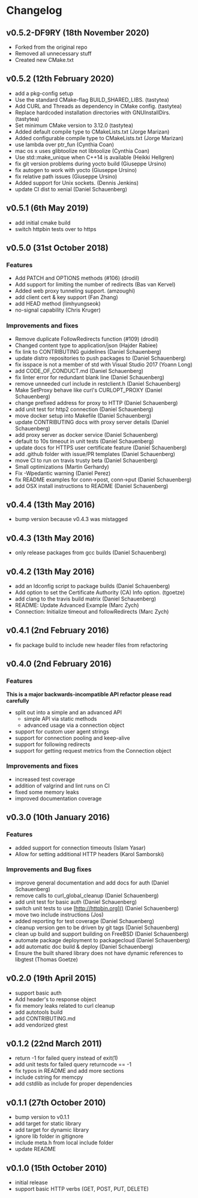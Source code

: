 # Changelog

## v0.5.2-DF9RY (18th November 2020)
- Forked from the original repo
- Removed all unnecessary stuff
- Created new CMake.txt

## v0.5.2 (12th February 2020)
- add a pkg-config setup
- Use the standard CMake-flag BUILD_SHARED_LIBS. (tastytea)
- Add CURL and Threads as dependency in CMake config. (tastytea)
- Replace hardcoded installation directories with GNUInstallDirs. (tastytea)
- Set minimum CMake version to 3.12.0 (tastytea)
- Added default compile type to CMakeLists.txt (Jorge Marizan)
- Added configurable compile type to CMakeLists.txt (Jorge Marizan)
- use lambda over ptr_fun (Cynthia Coan)
- mac os x uses glibtoolize not libtoolize (Cynthia Coan)
- Use std::make_unique when C++14 is available (Heikki Hellgren)
- fix git version problems during yocto build (Giuseppe Ursino)
- fix autogen to work with yocto (Giuseppe Ursino)
- fix relative path issues (Giuseppe Ursino)
- Added support for Unix sockets. (Dennis Jenkins)
- update CI dist to xenial (Daniel Schauenberg)

## v0.5.1 (6th May 2019)
- add initial cmake build
- switch httpbin tests over to https

## v0.5.0 (31st October 2018)

### Features
* Add PATCH and OPTIONS methods (#106) (drodil)
* Add support for limiting the number of redirects (Bas van Kervel)
* Added web proxy tunneling support. (amzoughi)
* add client cert & key support (Fan Zhang)
* add HEAD method (limhyungseok)
* no-signal capability (Chris Kruger)

### Improvements and fixes
* Remove duplicate FollowRedirects function (#109) (drodil)
* Changed content type to application/json (Hajder Rabiee)
* fix link to CONTRIBUTING guidelines (Daniel Schauenberg)
* update distro repositories to push packages to (Daniel Schauenberg)
* fix isspace is not a member of std with Visual Studio 2017 (Yoann Long)
* add CODE_OF_CONDUCT.md  (Daniel Schauenberg)
* fix linter error for redundant blank line (Daniel Schauenberg)
* remove unneeded curl include in restclient.h (Daniel Schauenberg)
* Make SetProxy behave like curl's CURLOPT_PROXY (Daniel Schauenberg)
* change prefixed address for proxy to HTTP (Daniel Schauenberg)
* add unit test for http2 connection (Daniel Schauenberg)
* move docker setup into Makefile (Daniel Schauenberg)
* update CONTRIBUTING docs with proxy server details (Daniel Schauenberg)
* add proxy server as docker service (Daniel Schauenberg)
* default to 10s timeout in unit tests (Daniel Schauenberg)
* update docs for HTTPS user certificate feature (Daniel Schauenberg)
* add .github folder with issue/PR templates (Daniel Schauenberg)
* move CI to run on travis trusty beta (Daniel Schauenberg)
* Small optimizations (Martin Gerhardy)
* Fix -Wpedantic warning (Daniel Perez)
* fix README examples for conn->post, conn->put (Daniel Schauenberg)
* add OSX install instructions to README (Daniel Schauenberg)

## v0.4.4 (13th May 2016)
- bump version because v0.4.3 was mistagged

## v0.4.3 (13th May 2016)
- only release packages from gcc builds (Daniel Schauenberg)

## v0.4.2 (13th May 2016)
- add an ldconfig script to package builds (Daniel Schauenberg)
- Add option to set the Certificate Authority (CA) Info option. (tgoetze)
- add clang to the travis build matrix (Daniel Schauenberg)
- README: Update Advanced Example (Marc Zych)
- Connection: Initialize timeout and followRedirects (Marc Zych)

## v0.4.1 (2nd February 2016)
- fix package build to include new header files from refactoring

## v0.4.0 (2nd February 2016)

### Features
**This is a major backwards-incompatible API refactor please read carefully**

- split out into a simple and an advanced API
  - simple API via static methods
  - advanced usage via a connection object
- support for custom user agent strings
- support for connection pooling and keep-alive
- support for following redirects
- support for getting request metrics from the Connection object

### Improvements and fixes
- increased test coverage
- addition of valgrind and lint runs on CI
- fixed some memory leaks
- improved documentation coverage


## v0.3.0 (10th January 2016)

### Features
- added support for connection timeouts (Islam Yasar)
- Allow for setting additional HTTP headers (Karol Samborski)

### Improvements and Bug fixes
- improve general documentation and add docs for auth (Daniel Schauenberg)
- remove calls to curl_global_cleanup (Daniel Schauenberg)
- add unit test for basic auth (Daniel Schauenberg)
- switch unit tests to use [http://httpbin.org]() (Daniel Schauenberg)
- move two include instructions (Jos)
- added reporting for test coverage (Daniel Schauenberg)
- cleanup version gen to be driven by git tags (Daniel Schauenberg)
- clean up build and support building on FreeBSD (Daniel Schauenberg)
- automate package deployment to packagecloud (Daniel Schauenberg)
- add automatic doc build & deploy (Daniel Schauenberg)
- Ensure the built shared library does not have dynamic references to libgtest (Thomas Goetze)

## v0.2.0 (19th April 2015)
- support basic auth
- Add header's to response object
- fix memory leaks related to curl cleanup
- add autotools build
- add CONTRIBUTING.md
- add vendorized gtest

## v0.1.2 (22nd March 2011)
- return -1 for failed query instead of exit(1)
- add unit tests for failed query returncode == -1
- fix typos in README and add more sections
- include cstring for memcpy
- add cstdlib as include for proper dependencies

## v0.1.1 (27th October 2010)
- bump version to v0.1.1
- add target for static library
- add target for dynamic library
- ignore lib folder in gitignore
- include meta.h from local include folder
- update README

## v0.1.0 (15th October 2010)
- initial release
- support basic HTTP verbs (GET, POST, PUT, DELETE)
